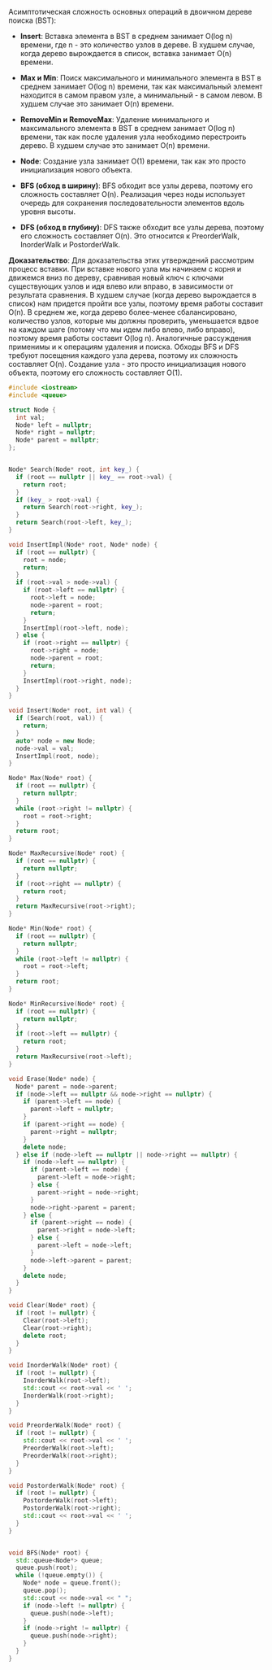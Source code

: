 Асимптотическая сложность основных операций в двоичном дереве поиска (BST):

- **Insert**: Вставка элемента в BST в среднем занимает O(log n) времени, где n - это количество узлов в
  дереве. В худшем случае, когда дерево вырождается в список, вставка занимает O(n) времени.

- **Max и Min**: Поиск максимального и минимального элемента в BST в среднем занимает O(log n) времени, так как
  максимальный элемент находится в самом правом узле, а минимальный - в самом левом. В худшем случае это занимает O(n)
  времени.

- **RemoveMin и RemoveMax**: Удаление минимального и максимального элемента в BST в среднем занимает O(log n)
  времени, так как после удаления узла необходимо перестроить дерево. В худшем случае это занимает O(n) времени.

- **Node**: Создание узла занимает O(1) времени, так как это просто инициализация нового объекта.

- **BFS (обход в ширину)**: BFS обходит все узлы дерева, поэтому его сложность составляет O(n). Реализация через ноды
  использует очередь для сохранения последовательности элементов вдоль уровня высоты.

- **DFS (обход в глубину)**: DFS также обходит все узлы дерева, поэтому его сложность составляет O(n). Это относится
  к PreorderWalk, InorderWalk и PostorderWalk.

**Доказательство**: Для доказательства этих утверждений рассмотрим процесс вставки. При вставке нового узла мы начинаем
с корня и движемся вниз по дереву, сравнивая новый ключ с ключами существующих узлов и идя влево или вправо, в
зависимости от результата сравнения. В худшем случае (когда дерево вырождается в список) нам придется пройти все узлы,
поэтому время работы составит O(n). В среднем же, когда дерево более-менее сбалансировано, количество узлов, которые
мы должны проверить, уменьшается вдвое на каждом шаге (потому что мы идем либо влево, либо вправо), поэтому время работы
составит O(log n). Аналогичные рассуждения применимы и к операциям удаления и поиска. Обходы BFS и DFS требуют
посещения каждого узла дерева, поэтому их сложность составляет O(n). Создание узла - это просто инициализация нового
объекта, поэтому его сложность составляет O(1).

```c++
#include <iostream>
#include <queue>

struct Node {
  int val;
  Node* left = nullptr;
  Node* right = nullptr;
  Node* parent = nullptr;
};


Node* Search(Node* root, int key_) {
  if (root == nullptr || key_ == root->val) {
    return root;
  }
  if (key_ > root->val) {
    return Search(root->right, key_);
  }
  return Search(root->left, key_);
}

void InsertImpl(Node* root, Node* node) {
  if (root == nullptr) {
    root = node;
    return;
  }
  if (root->val > node->val) {
    if (root->left == nullptr) {
      root->left = node;
      node->parent = root;
      return;
    }
    InsertImpl(root->left, node);
  } else {
    if (root->right == nullptr) {
      root->right = node;
      node->parent = root;
      return;
    }
    InsertImpl(root->right, node);
  }
}

void Insert(Node* root, int val) {
  if (Search(root, val)) {
    return;
  }
  auto* node = new Node;
  node->val = val;
  InsertImpl(root, node);
}

Node* Max(Node* root) {
  if (root == nullptr) {
    return nullptr;
  }
  while (root->right != nullptr) {
    root = root->right;
  }
  return root;
}

Node* MaxRecursive(Node* root) {
  if (root == nullptr) {
    return nullptr;
  }
  if (root->right == nullptr) {
    return root;
  }
  return MaxRecursive(root->right);
}

Node* Min(Node* root) {
  if (root == nullptr) {
    return nullptr;
  }
  while (root->left != nullptr) {
    root = root->left;
  }
  return root;
}

Node* MinRecursive(Node* root) {
  if (root == nullptr) {
    return nullptr;
  }
  if (root->left == nullptr) {
    return root;
  }
  return MaxRecursive(root->left);
}

void Erase(Node* node) {
  Node* parent = node->parent;
  if (node->left == nullptr && node->right == nullptr) {
    if (parent->left == node) {
      parent->left = nullptr;
    }
    if (parent->right == node) {
      parent->right = nullptr;
    }
    delete node;
  } else if (node->left == nullptr || node->right == nullptr) {
    if (node->left == nullptr) {
      if (parent->left == node) {
        parent->left = node->right;
      } else {
        parent->right = node->right;
      }
      node->right->parent = parent;
    } else {
      if (parent->right == node) {
        parent->right = node->left;
      } else {
        parent->left = node->left;
      }
      node->left->parent = parent;
    }
    delete node;
  }
}

void Clear(Node* root) {
  if (root != nullptr) {
    Clear(root->left);
    Clear(root->right);
    delete root;
  }
}

void InorderWalk(Node* root) {
  if (root != nullptr) {
    InorderWalk(root->left);
    std::cout << root->val << ' ';
    InorderWalk(root->right);
  }
}

void PreorderWalk(Node* root) {
  if (root != nullptr) {
    std::cout << root->val << ' ';
    PreorderWalk(root->left);
    PreorderWalk(root->right);
  }
}

void PostorderWalk(Node* root) {
  if (root != nullptr) {
    PostorderWalk(root->left);
    PostorderWalk(root->right);
    std::cout << root->val << ' ';
  }
}


void BFS(Node* root) {
  std::queue<Node*> queue;
  queue.push(root);
  while (!queue.empty()) {
    Node* node = queue.front();
    queue.pop();
    std::cout << node->val << " ";
    if (node->left != nullptr) {
      queue.push(node->left);
    }
    if (node->right != nullptr) {
      queue.push(node->right);
    }
  }
}
```